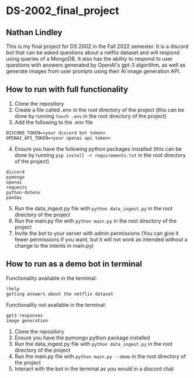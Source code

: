 # DS-2002_final_project
## Nathan Lindley

This is my final project for DS 2002 in the Fall 2022 semester. It is a discord bot that can be asked questions about a netflix dataset and will respond using queries of a MongoDB. It also has the ability to respond to user questions with answers generated by OpenAI's gpt-3 algorithm, as well as generate images from user prompts using their AI image generation API.

## How to run with full functionality
1. Clone the repository
2. Create a file called .env in the root directory of the project (this can be done by running `touch .env` in the root directory of the project)
3. Add the following to the .env file
```
DISCORD_TOKEN=<your discord bot token>
OPENAI_API_TOKEN=<your openai api token>
```
4. Ensure you have the following python packages installed (this can be done by running `pip install -r requirements.txt` in the root directory of the project)
```
discord
pymongo
openai
requests
python-dotenv
pandas
```
5. Run the data_ingest.py file with `python data_ingest.py` in the root directory of the project
6. Run the main.py file with `python main.py` in the root directory of the project
7. Invite the bot to your server with admin permissions (You can give it fewer permissions if you want, but it will not work as intended without a change to the intents in main.py)

## How to run as a demo bot in terminal
Functionality available in the terminal:
```
!help
getting answers about the netflix dataset
```
Functionality not available in the terminal:
```
gpt3 responses
image generation
```
1. Clone the repository
2. Ensure you have the pymongo python package installed
3. Run the data_ingest.py file with `python data_ingest.py` in the root directory of the project
4. Run the main.py file with `python main.py --demo` in the root directory of the project
5. Interact with the bot in the terminal as you would in a discord chat